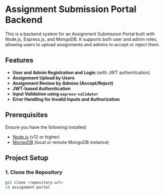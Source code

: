 # Assignment Submission Portal Backend

This is a backend system for an Assignment Submission Portal built with Node.js, Express.js, and MongoDB. It supports both user and admin roles, allowing users to upload assignments and admins to accept or reject them.

## Features

- **User and Admin Registration and Login** (with JWT authentication)
- **Assignment Upload by Users**
- **Assignment Review by Admins (Accept/Reject)**
- **JWT-based Authentication**
- **Input Validation using `express-validator`**
- **Error Handling for Invalid Inputs and Authorization**

## Prerequisites

Ensure you have the following installed:

- [Node.js](https://nodejs.org/) (v12 or higher)
- [MongoDB](https://www.mongodb.com/try/download/community) (local or remote MongoDB instance)

## Project Setup

### 1. Clone the Repository

```bash
git clone <repository-url>
cd assignment-portal
